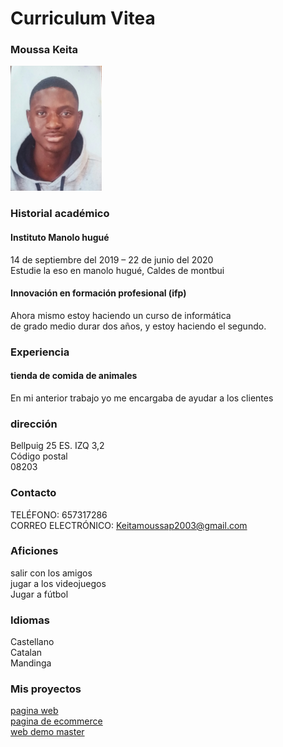 # Curriculum Vitea
### Moussa Keita
<img src="20201024_181039-1.jpg" with="100px" height="200"> <br>
### Historial académico <br>
#### Instituto Manolo hugué <br>
14 de septiembre del 2019 – 22 de junio del 2020 <br>
Estudie la eso en manolo hugué, Caldes de montbui <br>
#### Innovación en formación profesional (ifp) <br>
Ahora mismo estoy haciendo un curso de informática <br> 
de grado medio durar dos años,  y estoy haciendo el segundo. <br>
### Experiencia 
#### tienda de comida de animales
En mi anterior trabajo yo me encargaba de ayudar  a los clientes
### dirección
Bellpuig 25 ES. IZQ 3,2 <br>
Código postal <br>
08203
### Contacto
TELÉFONO:
657317286 <br>
CORREO ELECTRÓNICO:
Keitamoussap2003@gmail.com
### Aficiones
salir con los amigos <br>
jugar a los videojuegos <br>
Jugar a fútbol <br>
### Idiomas
Castellano <br>
Catalan <br>
Mandinga <br>
### Mis proyectos
<a href="/Proyecto pagina web/">pagina web </a> <br>
<a href="/web_Moussa_keita/">pagina de ecommerce </a> <br>
<a href="/demo-master/">web demo master </a>



